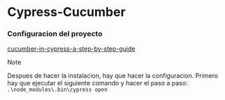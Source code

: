 # Cypress-Cucumber

### Configuracion del proyecto

 [cucumber-in-cypress-a-step-by-step-guide][def]

> [!NOTE] 
> Despues de hacer la instalacion, hay que hacer la configuracion. Primero hay que ejecutar el siguiente comando y hacer el paso a paso: ` .\node_modules\.bin\cypress open`


[def]: https://filiphric.com/cucumber-in-cypress-a-step-by-step-guide